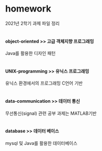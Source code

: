 # homework
2021년 2학기 과제 파일 정리
</br>
</br>
#### object-oriented >> 고급 객체지향 프로그래밍 
Java를 활용한 디자인 패턴
</br>
</br>
#### UNIX-programming >> 유닉스 프로그래밍
유닉스 환경에서의 프로그래밍 C언어 기반
</br>
</br>
#### data-communication >> 데이터 통신
무선통신(signal) 관련 공부 과제는 MATLAB기반 
</br>
</br>
#### database >> 데이터 베이스
mysql 및 Java를 활용한 데이터베이스
